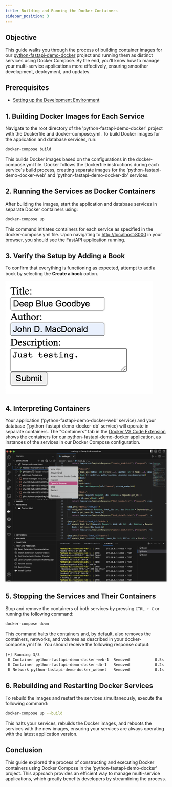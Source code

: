 ```yaml
---
title: Building and Running the Docker Containers
sidebar_position: 3
---
```


## Objective
This guide walks you through the process of building container images for our [python-fastapi-demo-docker](https://github.com/aws-samples/python-fastapi-demo-docker) project and running them as distinct services using Docker Compose. By the end, you'll know how to manage your multi-service applications more effectively, ensuring smoother development, deployment, and updates.
## Prerequisites
- [Setting up the Development Environment](../../intro/python/environment-setup.md)
## 1. Building Docker Images for Each Service
Navigate to the root directory of the 'python-fastapi-demo-docker' project with the Dockerfile and docker-compose.yml. To build Docker images for the application and database services, run:
```bash
docker-compose build
```
This builds Docker images based on the configurations in the docker-compose.yml file. Docker follows the Dockerfile instructions during each service's build process, creating separate images for the 'python-fastapi-demo-docker-web' and 'python-fastapi-demo-docker-db' services.

## 2. Running the Services as Docker Containers
After building the images, start the application and database services in separate Docker containers using:
```bash
docker-compose up
```

This command initiates containers for each service as specified in the docker-compose.yml file. Upon navigating to [http://localhost:8000](http://localhost:8000/) in your browser, you should see the FastAPI application running.

## 3. Verify the Setup by Adding a Book
To confirm that everything is functioning as expected, attempt to add a book by selecting the **Create a book** option.

![Image](./images/app-create-book.png)

## 4. Interpreting Containers
Your application ('python-fastapi-demo-docker-web' service) and your database ('python-fastapi-demo-docker-db' service) will operate in separate containers. The "Containers" tab in the [Docker VS Code Extension](https://code.visualstudio.com/docs/containers/overview) shows the containers for our python-fastapi-demo-docker application, as instances of the services in our Docker Compose configuration.

![Image](./images/docker-extension-open-in-browser.png)

## 5. Stopping the Services and Their Containers
Stop and remove the containers of both services by pressing `CTRL + C` or running the following command:
```bash
docker-compose down
```

This command halts the containers and, by default, also removes the containers, networks, and volumes as described in your docker-compose.yml file. You should receive the following response output:

```
[+] Running 3/3
 ⠿ Container python-fastapi-demo-docker-web-1  Removed           0.5s
 ⠿ Container python-fastapi-demo-docker-db-1   Removed           0.2s
 ⠿ Network python-fastapi-demo-docker_webnet   Removed           0.1s
```

## 6. Rebuilding and Restarting Docker Services

To rebuild the images and restart the services simultaneously, execute the following command:

```bash
docker-compose up --build
```

This halts your services, rebuilds the Docker images, and reboots the services with the new images, ensuring your services are always operating with the latest application version.

## Conclusion

This guide explored the process of constructing and executing Docker containers using Docker Compose in the 'python-fastapi-demo-docker' project. This approach provides an efficient way to manage multi-service applications, which greatly benefits developers by streamlining the process.
